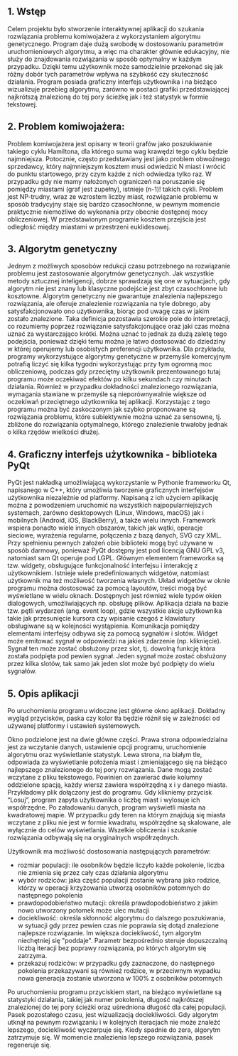 ## 1. Wstęp

Celem projektu było stworzenie interaktywnej aplikacji do szukania rozwiązania problemu komiwojażera
z wykorzystaniem algorytmu genetycznego. Program daje dużą swobodę w dostosowaniu parametrów
uruchomieniowych algorytmu, a więc ma charakter głównie edukacyjny, nie służy do znajdowania
rozwiązania w sposób optymalny w każdym przypadku. Dzięki temu użytkownik może samodzielnie
przekonać się jak różny dobór tych parametrów wpływa na szybkość czy skuteczność działania.
Program posiada graficzny interfejs użytkownika i na bieżąco wizualizuje przebieg algorytmu,
zarówno w postaci grafiki przedstawiającej najkrótszą znalezioną do tej pory ścieżkę jak
i też statystyk w formie tekstowej.

## 2. Problem komiwojażera:

Problem komiwojażera jest opisany w teorii grafów jako poszukiwanie takiego cyklu Hamiltona, dla którego suma wag krawędzi tego cyklu będzie najmniejsza. Potocznie, często przedstawiany jest jako problem obwoźnego sprzedawcy, który najmniejszym kosztem musi odwiedzić N miast i wrócić do punktu startowego, przy czym każde z nich odwiedza tylko raz. W przypadku gdy nie mamy nałożonych ograniczeń na poruszanie się pomiędzy miastami (graf jest zupełny), istnieje (n-1)! takich cykli. Problem jest NP-trudny, wraz ze wzrostem liczby miast, rozwiązanie problemu w sposób tradycyjny staje się bardzo czasochłonne, w pewnym momencie praktycznie niemożliwe do wykonania przy obecnie dostępnej mocy obliczeniowej. W przedstawionym programie kosztem przejścia jest odległość między miastami w przestrzeni euklidesowej.

## 3. Algorytm genetyczny

Jednym z możliwych sposobów redukcji czasu potrzebnego na rozwiązanie problemu jest zastosowanie algorytmów genetycznych. Jak wszystkie metody sztucznej inteligencji, dobrze sprawdzają się one w sytuacjach, gdy algorytm nie jest znany lub klasyczne podejście jest zbyt czasochłonne lub kosztowne. Algorytm genetyczny nie gwarantuje znalezienia najlepszego rozwiązania, ale oferuje znalezienie rozwiązania na tyle dobrego, aby satysfakcjonowało ono użytkownika, biorąc pod uwagę czas w jakim zostało znalezione. Taka definicja pozostawia szerokie pole do interpretacji, co rozumiemy poprzez rozwiązanie satysfakcjonujące oraz jaki czas można uznać za wystarczająco krótki. Można uznać to jednak za dużą zaletę tego podejścia, ponieważ dzięki temu można je łatwo dostosować do dziedziny w której operujemy lub osobistych preferencji użytkownika. Dla przykładu, programy wykorzystujące algorytmy genetyczne w przemyśle komercyjnym potrafią liczyć się kilka tygodni wykorzystując przy tym ogromną moc obliczeniową, podczas gdy przeciętny użytkownik prezentowanego tutaj programu może oczekiwać efektów po kilku sekundach czy minutach działania. Również w przypadku dokładności znalezionego rozwiązania, wymagania stawiane w przemyśle są nieporównywalnie większe od oczekiwań przeciętnego użytkownika tej aplikacji. Korzystając z tego programu można być zaskoczonym jak szybko proponowane są rozwiązania problemu, które subiektywnie można uznać za sensowne, tj. zbliżone do rozwiązania optymalnego, którego znalezienie trwałoby jednak o kilka rzędów wielkości dłużej.

## 4. Graficzny interfejs użytkownika - biblioteka PyQt

PyQt jest nakładką umożliwiającą wykorzystanie w Pythonie frameworku Qt, napisanego w C++, który umożliwia tworzenie graficznych interfejsów użytkownika niezależnie od platformy. Napisaną z ich użyciem aplikację można z powodzeniem uruchomić na wszystkich najpopularniejszych systemach, zarówno desktopowych (Linux, Windows, macOS) jak i mobilnych (Android, iOS, BlackBerry), a także wielu innych. Framework wspiera ponadto wiele innych obszarów, takich jak wątki, operacje sieciowe, wyrażenia regularne, połączenia z bazą danych, SVG czy XML. Przy spełnieniu pewnych założeń obie biblioteki mogą być używane w sposób darmowy, ponieważ PyQt dostępny jest pod licencją GNU GPL v3, natomiast sam Qt operuje pod LGPL.
Głównym elementem frameworka są tzw. widgety, obsługujące funkcjonalność interfejsu i interakcję z użytkownikiem. Istnieje wiele predefiniowanych widgetów, natomiast użytkownik ma też możliwość tworzenia własnych. Układ widgetów w oknie programu można dostosować za pomocą layoutów, treści mogą być wyświetlane w wielu oknach. Dostępnych jest również wiele typów okien dialogowych, umożliwiających
np. obsługę plików. Aplikacja działa na bazie tzw. pętli wydarzeń (ang. event loop), gdzie wszystkie akcje użytkownika takie jak przesunięcie kursora czy wpisanie czegoś z klawiatury obsługiwane są w kolejności wystąpienia. Komunikacja pomiędzy elementami interfejsy odbywa się za pomocą sygnałów i slotów. Widget może emitować sygnał w odpowiedzi na jakieś zdarzenie (np. kliknięcie). Sygnał ten może zostać obsłużony przez slot,
tj. dowolną funkcję która została podpięta pod pewien sygnał. Jeden sygnał może zostać obsłużony przez kilka slotów, tak samo jak jeden slot może być podpięty do wielu sygnałów.

## 5. Opis aplikacji

Po uruchomieniu programu widoczne jest główne okno aplikacji. Dokładny wygląd przycisków, paska czy kolor tła będzie różnił się w zależności od używanej platformy i ustawień systemowych.

Okno podzielone jest na dwie główne części. Prawa strona odpowiedzialna jest za wczytanie danych, ustawienie opcji programu, uruchomienie algorytmu oraz wyświetlanie statystyk. Lewa strona, na białym tle, odpowiada za wyświetlanie położenia miast i zmieniającego się na bieżąco najlepszego znalezionego do tej pory rozwiązania.
Dane mogą zostać wczytane z pliku tekstowego. Powinien on zawierać dwie kolumny oddzielone spacją, każdy wiersz zawiera współrzędną x i y danego miasta. Przykładowy plik dołączony jest do programu. Gdy klikniemy przycisk “Losuj”, program zapyta użytkownika o liczbę miast i wylosuje ich współrzędne. Po załadowaniu danych, program wyświetli miasta na kwadratowej mapie. W przypadku gdy teren na którym znajdują się miasta wczytane z pliku nie jest w formie kwadratu, współrzędne są skalowane, ale wyłącznie do celów wyświetlania. Wszelkie obliczenia i szukanie rozwiązania odbywają się na oryginalnych współrzędnych.

Użytkownik ma możliwość dostosowania następujących parametrów:

- rozmiar populacji: ile osobników będzie liczyło każde pokolenie, liczba nie zmienia się przez cały czas działania algorytmu
- wybór rodziców: jaka część populacji zostanie wybrana jako rodzice, którzy w operacji krzyżowania utworzą osobników potomnych do następnego pokolenia
- prawdopodobieństwo mutacji: określa prawdopodobieństwo z jakim nowo utworzony potomek może ulec mutacji
- dociekliwość: określa skłonność algorytmu do dalszego poszukiwania, w sytuacji gdy przez pewien czas nie poprawia się dotąd znalezione najlepsze rozwiązanie. Im większa dociekliwość, tym algorytm niechętniej się "poddaje". Parametr bezpośrednio steruje dopuszczalną liczbą iteracji bez poprawy rozwiązania, po których algorytm się zatrzyma.
- przekazuj rodziców: w przypadku gdy zaznaczone, do następnego pokolenia przekazywani są również rodzice, w przeciwnym wypadku nowa generacja zostanie utworzona w 100% z osobników potomnych

Po uruchomieniu programu przyciskiem start, na bieżąco wyświetlane są statystyki działania, takiej jak numer pokolenia, długość najkrótszej znalezionej do tej pory ścieżki oraz uśredniona długość dla całej populacji. Pasek pozostałego czasu, jest wizualizacją dociekliwości. Gdy algorytm utknął na pewnym rozwiązaniu i w kolejnych iteracjach nie może znaleźć lepszego, dociekliwość wyczerpuje się. Kiedy spadnie do zera, algorytm zatrzymuje się. W momencie znalezienia lepszego rozwiązania, pasek regeneruje się.
